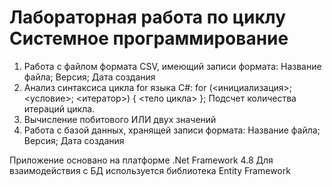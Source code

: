 # Лабораторная работа по циклу Системное программирование
1. Работа с файлом формата CSV, имеющий записи формата: 
   Название файла; Версия; Дата создания
2. Анализ синтаксиса цикла for языка C#:
   for (<инициализация>; <условие>; <итератор>) { <тело цикла> };
   Подсчет количества итераций цикла.
3. Вычисление побитового ИЛИ двух значений
4. Работа с базой данных, хранящей записи формата:
   Название файла; Версия; Дата создания
   
Приложение основано на платформе .Net Framework 4.8
Для взаимодействия с БД используется библиотека Entity Framework

